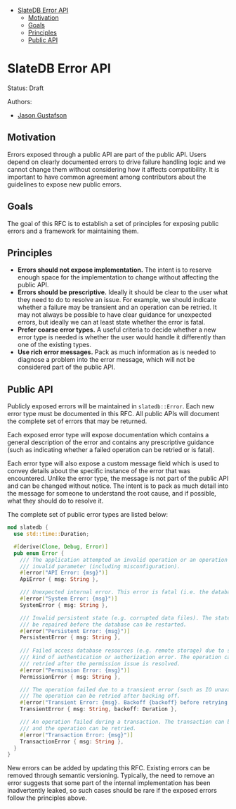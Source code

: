 <!-- TOC start (generated with https://github.com/derlin/bitdowntoc) -->

- [SlateDB Error API](#slatedb-error-api)
   * [Motivation](#motivation)
   * [Goals](#goals)
   * [Principles](#principles)
   * [Public API](#public-api)

<!-- TOC end -->

# SlateDB Error API

Status: Draft

Authors:

* [Jason Gustafson](https://github.com/hachikuji)

## Motivation

Errors exposed through a public API are part of the public API. Users depend on clearly
documented errors to drive failure handling logic and we cannot change them without considering
how it affects compatibility. It is important to have common agreement among contributors
about the guidelines to expose new public errors.

## Goals

The goal of this RFC is to establish a set of principles for exposing public errors
and a framework for maintaining them.

## Principles

- **Errors should not expose implementation.** The intent is to reserve 
enough space for the implementation to change without affecting the public API.
- **Errors should be prescriptive.** Ideally it should be clear to the user what they need to do
to resolve an issue. For example, we should indicate whether a failure may be transient and
an operation can be retried. It may not always be possible to have clear guidance for 
unexpected errors, but ideally we can at least state whether the error is fatal.
- **Prefer coarse error types.** A useful criteria to decide whether a new error type is needed 
is whether the user would handle it differently than one of the existing types. 
- **Use rich error messages.** Pack as much information as is needed to diagnose a problem
into the error message, which will not be considered part of the public API.

## Public API

Publicly exposed errors will be maintained in `slatedb::Error`. Each new error type must be documented
in this RFC. All public APIs will document the complete set of errors that may be returned. 

Each exposed error type will expose documentation which contains a general description
of the error and contains any prescriptive guidance (such as indicating whether a failed 
operation can  be retried or is fatal).

Each error type will also expose a custom message field which is used to convey details about the specific
instance of the error that was encountered. Unlike the error type, the message is not part of the 
public API and can be changed without notice. The intent is to pack as much detail into the message
for someone to understand the root cause, and if possible, what they should do to resolve it.

The complete set of public error types are listed below:

```rust
mod slatedb {
  use std::time::Duration;

  #[derive(Clone, Debug, Error)]
  pub enum Error {
    /// The application attempted an invalid operation or an operation with an
    /// invalid parameter (including misconfiguration).
    #[error("API Error: {msg}")]
    ApiError { msg: String },

    /// Unexpected internal error. This error is fatal (i.e. the database must be closed).
    #[error("System Error: {msg}")]
    SystemError { msg: String },

    /// Invalid persistent state (e.g. corrupted data files). The state must 
    /// be repaired before the database can be restarted.
    #[error("Persistent Error: {msg}")]
    PersistentError { msg: String },
    
    /// Failed access database resources (e.g. remote storage) due to some 
    /// kind of authentication or authorization error. The operation can be 
    /// retried after the permission issue is resolved.
    #[error("Permission Error: {msg}")]
    PermissionError { msg: String },

    /// The operation failed due to a transient error (such as IO unavailability). 
    /// The operation can be retried after backing off.
    #[error("Transient Error: {msg}. Backoff {backoff} before retrying.")]
    TransientError { msg: String, backoff: Duration },

    /// An operation failed during a transaction. The transaction can be aborted
    /// and the operation can be retried.
    #[error("Transaction Error: {msg}")]
    TransactionError { msg: String },
  }
}
```

New errors can be added by updating this RFC. Existing errors can be removed through semantic 
versioning. Typically, the need to remove an error suggests that some part of the internal 
implementation has been inadvertently leaked, so such cases should be rare if the exposed 
errors follow the principles above.